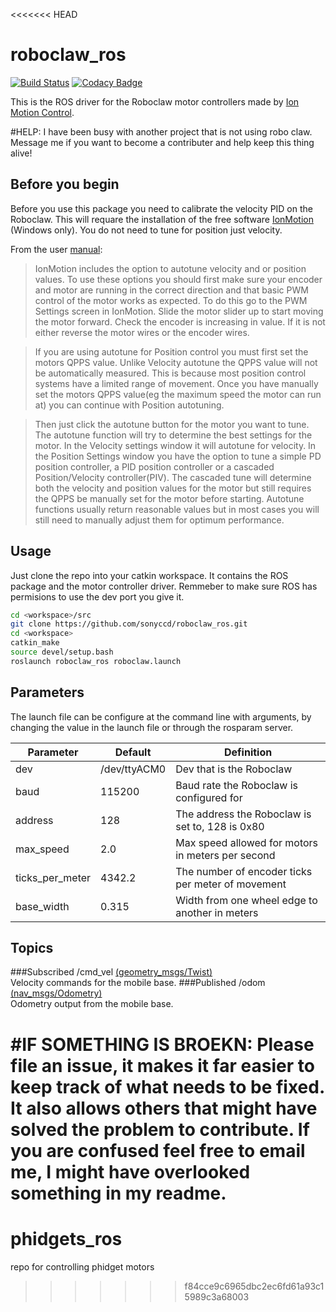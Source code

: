 <<<<<<< HEAD
# roboclaw_ros
[![Build Status](https://travis-ci.org/sonyccd/roboclaw_ros.svg?branch=master)](https://travis-ci.org/sonyccd/roboclaw_ros)
[![Codacy Badge](https://api.codacy.com/project/badge/Grade/6f65acd1242e4a0582ecb04c7cc70f68)](https://www.codacy.com/app/snakes-in-the-box/roboclaw_ros?utm_source=github.com&amp;utm_medium=referral&amp;utm_content=sonyccd/roboclaw_ros&amp;utm_campaign=Badge_Grade)

This is the ROS driver for the Roboclaw motor controllers made by [Ion Motion Control](http://www.ionmc.com/).

#HELP: I have been busy with another project that is not using robo claw. Message me if you want to become a contributer and help keep this thing alive!

## Before you begin
Before you use this package you need to calibrate the velocity PID on the Roboclaw.  This will requare the
installation of the free software [IonMotion](http://downloads.ionmc.com/software/IonMotion/ionmotion.htm) (Windows only).
You do not need to tune for position just velocity.

From the user [manual](http://downloads.ionmc.com/docs/roboclaw_user_manual.pdf):
>IonMotion includes the option to autotune velocity and or position values. To use these options
you should first make sure your encoder and motor are running in the correct direction and that
basic PWM control of the motor works as expected. To do this go to the PWM Settings screen in
IonMotion. Slide the motor slider up to start moving the motor forward. Check the encoder is
increasing in value. If it is not either reverse the motor wires or the encoder wires.  

>If you are using autotune for Position control you must first set the motors QPPS value. Unlike
Velocity autotune the QPPS value will not be automatically measured. This is because most
position control systems have a limited range of movement. Once you have manually set the
motors QPPS value(eg the maximum speed the motor can run at) you can continue with Position
autotuning.  

>Then just click the autotune button for the motor you want to tune. The autotune function will
try to determine the best settings for the motor. In the Velocity settings window it will autotune
for velocity. In the Position Settings window you have the option to tune a simple PD position
controller, a PID position controller or a cascaded Position/Velocity controller(PIV). The cascaded
tune will determine both the velocity and position values for the motor but still requires the QPPS
be manually set for the motor before starting. Autotune functions usually return reasonable
values but in most cases you will still need to manually adjust them for optimum performance.

## Usage
Just clone the repo into your catkin workspace. It contains the ROS package and the motor controller driver.  Remmeber to make sure ROS has permisions to use the dev port you give it.
```bash
cd <workspace>/src
git clone https://github.com/sonyccd/roboclaw_ros.git
cd <workspace>
catkin_make
source devel/setup.bash
roslaunch roboclaw_ros roboclaw.launch
```

## Parameters
The launch file can be configure at the command line with arguments, by changing the value in the launch file or through the rosparam server.

|Parameter|Default|Definition|
|-----|----------|-------|
|dev|/dev/ttyACM0|Dev that is the Roboclaw|
|baud|115200|Baud rate the Roboclaw is configured for|
|address|128|The address the Roboclaw is set to, 128 is 0x80|
|max_speed|2.0|Max speed allowed for motors in meters per second|
|ticks_per_meter|4342.2|The number of encoder ticks per meter of movement|
|base_width|0.315|Width from one wheel edge to another in meters|

## Topics
###Subscribed
/cmd_vel [(geometry_msgs/Twist)](http://docs.ros.org/api/geometry_msgs/html/msg/Twist.html)  
Velocity commands for the mobile base.
###Published
/odom [(nav_msgs/Odometry)](http://docs.ros.org/api/nav_msgs/html/msg/Odometry.html)  
Odometry output from the mobile base.

#IF SOMETHING IS BROEKN:
Please file an issue, it makes it far easier to keep track of what needs to be fixed. It also allows others that might have solved the problem to contribute.  If you are confused feel free to email me, I might have overlooked something in my readme.
=======
# phidgets_ros
repo for controlling phidget motors
>>>>>>> f84cce9c6965dbc2ec6fd61a93c15989c3a68003
